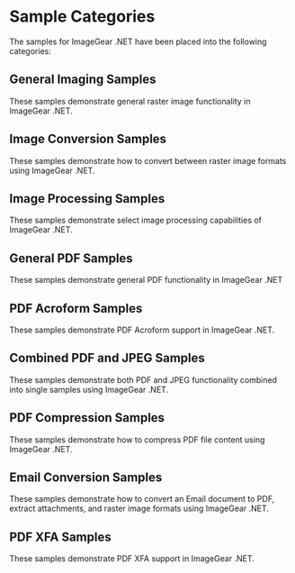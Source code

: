# Sample Categories

The samples for ImageGear .NET have been placed into the following categories:

## General Imaging Samples

These samples demonstrate general raster image functionality in ImageGear .NET.

## Image Conversion Samples

These samples demonstrate how to convert between raster image formats using ImageGear .NET.

## Image Processing Samples

These samples demonstrate select image processing capabilities of ImageGear .NET.

## General PDF Samples

These samples demonstrate general PDF functionality in ImageGear .NET

## PDF Acroform Samples

These samples demonstrate PDF Acroform support in ImageGear .NET.

## Combined PDF and JPEG Samples

These samples demonstrate both PDF and JPEG functionality combined into single samples using ImageGear .NET.

## PDF Compression Samples

These samples demonstrate how to compress PDF file content using ImageGear .NET.

## Email Conversion Samples

These samples demonstrate how to convert an Email document to PDF, extract attachments, and raster image formats using ImageGear .NET.

## PDF XFA Samples

These samples demonstrate PDF XFA support in ImageGear .NET.
